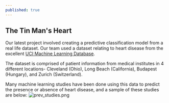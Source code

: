 ```yaml
---
published: true
---
```



## The Tin Man's Heart

Our latest project involved creating a predictive classification model from a real life dataset.  Our team used a dataset relating to heart disease from the excellent [UCI Machine Learning Database](https://archive.ics.uci.edu/ml/datasets/Heart+Disease).  

The dataset is comprised of patient information from medical institutes in 4 different locations- Cleveland (Ohio), Long Beach (California), Budapest (Hungary), and Zurich (Switzerland).  

Many machine learning studies have been done using this data to predict the presence or absence of heart disease, and a sample of these studies are below:
![prev_studies.png](https://raw.githubusercontent.com/shermanash/shermanash.github.io/images/prev_studies.png)

